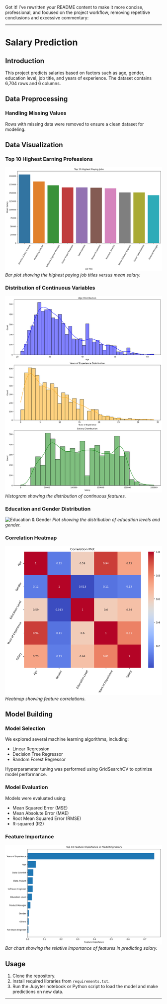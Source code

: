 Got it! I’ve rewritten your README content to make it more concise, professional, and focused on the project workflow, removing repetitive conclusions and excessive commentary:

---

# Salary Prediction

## Introduction

This project predicts salaries based on factors such as age, gender, education level, job title, and years of experience. The dataset contains 6,704 rows and 6 columns.

## Data Preprocessing

### Handling Missing Values

Rows with missing data were removed to ensure a clean dataset for modeling.

## Data Visualization

### Top 10 Highest Earning Professions

![Top 10 Professions](images/Top10.png)
*Bar plot showing the highest paying job titles versus mean salary.*

### Distribution of Continuous Variables

![Distribution](images/Distribution.png)
*Histogram showing the distribution of continuous features.*

### Education and Gender Distribution

![Education & Gender](images/ed\&gender_distribution.png)
*Plot showing the distribution of education levels and gender.*

### Correlation Heatmap

![Correlation Heatmap](images/Heatmap.png)
*Heatmap showing feature correlations.*

## Model Building

### Model Selection

We explored several machine learning algorithms, including:

* Linear Regression
* Decision Tree Regressor
* Random Forest Regressor

Hyperparameter tuning was performed using GridSearchCV to optimize model performance.

### Model Evaluation

Models were evaluated using:

* Mean Squared Error (MSE)
* Mean Absolute Error (MAE)
* Root Mean Squared Error (RMSE)
* R-squared (R2)

### Feature Importance

![Feature Importance](images/Feature_Imp.png)
*Bar chart showing the relative importance of features in predicting salary.*

## Usage

1. Clone the repository.
2. Install required libraries from `requirements.txt`.
3. Run the Jupyter notebook or Python script to load the model and make predictions on new data.

---


